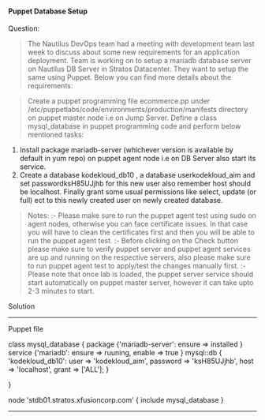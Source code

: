 #### Puppet Database Setup 
Question: 
> The Nautilus DevOps team had a meeting with development team last week to discuss about some new requirements for an application deployment. 
> Team is working on to setup a mariadb database server on Nautilus DB Server in Stratos Datacenter. They want to setup the same using Puppet. 
> Below you can find more details about the requirements:

>Create a puppet programming file ecommerce.pp under /etc/puppetlabs/code/environments/production/manifests directory on puppet master node
> i.e on Jump Server. Define a class mysql_database in puppet programming code and perform below mentioned tasks:
1. Install package mariadb-server (whichever version is available by default in yum repo) on puppet agent node i.e on DB Server also start its service.
2. Create a database kodekloud_db10 , a database userkodekloud_aim and set passwordksH85UJjhb for this new user also remember host should be localhost.
Finally grant some usual permissions like select, update (or full) ect to this newly created user on newly created database.

> Notes: :- Please make sure to run the puppet agent test using sudo on agent nodes, otherwise you can face certificate issues. In that case you will have to clean the certificates first and then you will be able to run the puppet agent test.
:- Before clicking on the Check button please make sure to verify puppet server and puppet agent services are up and running on the respective servers, also please make sure to run puppet agent test to apply/test the changes manually first.
:- Please note that once lab is loaded, the puppet server service should start automatically on puppet master server, however it can take upto 2-3 minutes to start.


Solution 

---
Puppet file 

class mysql_database {
    package {'mariadb-server':
      ensure => installed 
    }
 service {'mariadb':
      ensure  => ruuning,
      enable  =>  true
      }
 mysql::db { 'kodekloud_db10':
   user       =>  'kodekloud_aim',
   password   =>  'ksH85UJjhb',
   host       =>  'localhost',
   grant      =>  ['ALL'];
 }
   
}

node 'stdb01.stratos.xfusioncorp.com' {
   include mysql_database
}   
  
---

